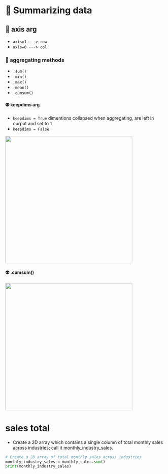 # 🍎 Summarizing data
## 📘 axis arg
+ `axis=1 ---> row`
+ `axis=0 ---> col`
### 🏹 aggregating methods
- `.sum()`
- `.min()`
- `.max()`
- `.mean()`
- `.cumsum()`
#### 👽 keepdims arg
+ `keepdims = True` dimentions collapsed when aggregating, are left in ourput and set to 1
+ `keepdims = False`
<img src="https://user-images.githubusercontent.com/51888893/208698121-279f6916-b6a2-4bc5-98fc-c9b57f1605b5.png" width=400px>

#### 👽 .cumsum()
<img src="https://user-images.githubusercontent.com/51888893/208698553-d3fe2a57-bc37-4886-aa89-efd66b71ef8d.png" width=400px>

# sales total
+ Create a 2D array which contains a single column of total monthly sales across industries; call it monthly_industry_sales.
```py
# Create a 2D array of total monthly sales across industries
monthly_industry_sales = monthly_sales.sum()
print(monthly_industry_sales)
```
